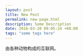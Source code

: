 ```yaml
---
layout: post
title: New Post
permalink: new-page.html
description: Some Description
date: 2016-03-20 09:05:24 +08:00
tags: "some tags here"
---
```


由各种动物构成的互联网。